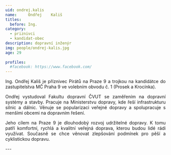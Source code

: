 ```yaml
---
uid: ondrej.kalis
name:     Ondřej	Kališ
titles:
  before: Ing.
category:
  - priznivci
  - kandidat-obec
description: dopravní inženýr
img: people/ondrej-kalis.jpg
age: 29
 
profiles:
  #facebook: https://www.facebook.com/
---
```

<p style='text-align: justify;'>Ing. Ondřej Kališ je příznivec Pirátů na Praze 9 a trojkou na kandidátce do zastupitelstva MČ Praha 9 ve volebním obvodu č. 1 (Prosek a Krocínka).
</p><p style='text-align: justify;'>
Ondřej vystudoval Fakultu dopravní ČVUT se zaměřením na dopravní systémy a stavby. Pracuje na Ministerstvu dopravy, kde řeší infrastrukturu silnic a dálnic. Věnuje se popularizaci veřejné dopravy a spolupracuje s menšími
obcemi na dopravním řešení.
</p><p style='text-align: justify;'>
Jeho cílem na Praze 9 je dlouhodobý rozvoj udržitelné dopravy. K tomu patří komfortní, rychlá a kvalitní veřejná doprava, kterou budou lidé rádi využívat. Současně se chce věnovat zlepšování podmínek pro pěší a cyklistickou
dopravu.</p>
---